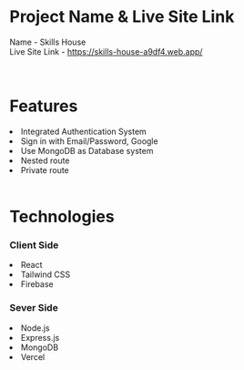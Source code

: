 # Project Name & Live Site Link

Name - Skills House
<br/>
Live Site Link - https://skills-house-a9df4.web.app/

<br/>

# Features

<li> Integrated Authentication System </li>
<li> Sign in with Email/Password, Google </li>
<li> Use MongoDB as Database system </li>
<li> Nested route </li>
<li> Private route </li>

<br/>

# Technologies

### Client Side 

<li> React </li>
<li> Tailwind CSS </li>
<li> Firebase </li>

### Sever Side

<li> Node.js </li>
<li> Express.js </li>
<li> MongoDB </li>
<li> Vercel </li>
